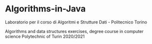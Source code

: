 # Algorithms-in-Java
Laboratorio per il corso di Algoritmi e Strutture Dati - Politecnico Torino

Algorithms and data structures exercises, degree course in computer science Polytechnic of Turin 2020/2021
